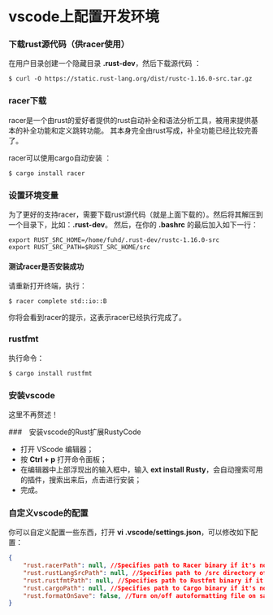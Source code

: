 vscode上配置开发环境
=======================================================================
### 下载rust源代码（供racer使用）
在用户目录创建一个隐藏目录 **.rust-dev**，然后下载源代码 ：
```shell
$ curl -O https://static.rust-lang.org/dist/rustc-1.16.0-src.tar.gz
```

### racer下载
racer是一个由rust的爱好者提供的rust自动补全和语法分析工具，被用来提供基本的补全功能和定义跳转功能。
其本身完全由rust写成，补全功能已经比较完善了。

racer可以使用cargo自动安装 ：
```shell
$ cargo install racer
```

### 设置环境变量
为了更好的支持racer，需要下载rust源代码（就是上面下载的）。然后将其解压到一个目录下，比如：**.rust-dev**。
然后，在你的 **.bashrc** 的最后加入如下一行：
```shell
export RUST_SRC_HOME=/home/fuhd/.rust-dev/rustc-1.16.0-src
export RUST_SRC_PATH=$RUST_SRC_HOME/src
```
#### 测试racer是否安装成功
请重新打开终端，执行：
```shell
$ racer complete std::io::B
```
你将会看到racer的提示，这表示racer已经执行完成了。

### rustfmt
执行命令：
```shell
$ cargo install rustfmt
```

### 安装vscode
这里不再赘述！

###　安装vscode的Rust扩展RustyCode

+ 打开 VScode 编辑器；
+ 按 **Ctrl + p** 打开命令面板；
+ 在编辑器中上部浮现出的输入框中，输入 **ext install Rusty**，会自动搜索可用的插件，搜索出来后，点击进行安装；
+ 完成。

### 自定义vscode的配置

你可以自定义配置一些东西，打开 **vi .vscode/settings.json**，可以修改如下配置：
```json
{
    "rust.racerPath": null, //Specifies path to Racer binary if it's not in PATH
    "rust.rustLangSrcPath": null, //Specifies path to /src directory of local copy of Rust sources
    "rust.rustfmtPath": null, //Specifies path to Rustfmt binary if it's not in PATH
    "rust.cargoPath": null, //Specifies path to Cargo binary if it's not in PATH
    "rust.formatOnSave": false, //Turn on/off autoformatting file on save (EXPERIMENTAL)
}
```
